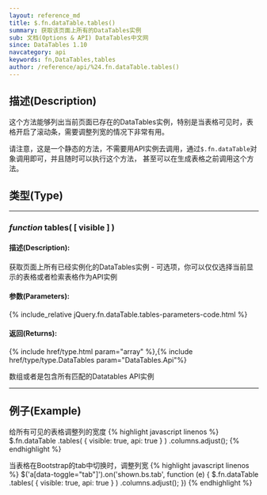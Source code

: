 ```yaml
---
layout: reference_md
title: $.fn.dataTable.tables()
summary: 获取该页面上所有的DataTables实例
sub: 文档(Options & API) DataTables中文网
since: DataTables 1.10
navcategory: api
keywords: fn,DataTables,tables
author: /reference/api/%24.fn.dataTable.tables()
---
```


## 描述(Description)
这个方法能够列出当前页面已存在的DataTables实例，特别是当表格可见时，表格开启了滚动条，需要调整列宽的情况下非常有用。

请注意，这是一个静态的方法，不需要用API实例去调用，通过`$.fn.dataTable`对象调用即可，并且随时可以执行这个方法，
甚至可以在生成表格之前调用这个方法。


## 类型(Type)

---

### _function_ tables( [ visible ] )

#### 描述(Description):
获取页面上所有已经实例化的DataTables实例 - 可选项，你可以仅仅选择当前显示的表格或者检索表格作为API实例

#### 参数(Parameters):
{% include_relative jQuery.fn.dataTable.tables-parameters-code.html %}

#### 返回(Returns):
{% include href/type.html param="array" %},{% include href/type/type.DataTables param="DataTables.Api"%}

数组或者是包含所有匹配的Datatables API实例

---

## 例子(Example)
给所有可见的表格调整列的宽度
{% highlight javascript linenos %}
$.fn.dataTable
    .tables( { visible: true, api: true } )
    .columns.adjust();
{% endhighlight %}

当表格在Bootstrap的tab中切换时，调整列宽
{% highlight javascript linenos %}
$('a[data-toggle="tab"]').on('shown.bs.tab', function (e) {
    $.fn.dataTable
        .tables( { visible: true, api: true } )
        .columns.adjust();
})
{% endhighlight %}

